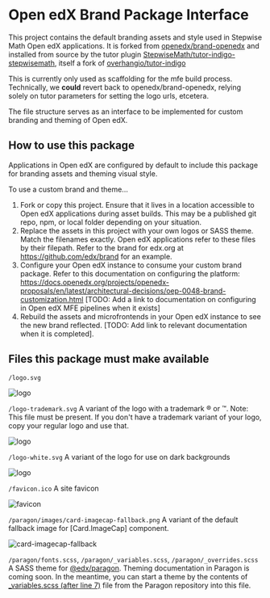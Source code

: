 # Open edX Brand Package Interface

This project contains the default branding assets and style used in Stepwise Math Open edX
applications. It is forked from [openedx/brand-openedx](https://github.com/openedx/brand-openedx)
and installed from source by the tutor plugin [StepwiseMath/tutor-indigo-stepwisemath](https://github.com/StepwiseMath/tutor-indigo-stepwisemath),
itself a fork of [overhangio/tutor-indigo](https://github.com/overhangio/tutor-indigo)

This is currently only used as scaffolding for the mfe build process. Technically,
we **could** revert back to openedx/brand-openedx, relying solely on tutor parameters
for setting the logo urls, etcetera.

The file structure serves as an interface to be implemented for custom
branding and theming of Open edX.

## How to use this package

Applications in Open edX are configured by default to include this
package for branding assets and theming visual style.

To use a custom brand and theme\...

1.  Fork or copy this project. Ensure that it lives in a location
    accessible to Open edX applications during asset builds. This may be
    a published git repo, npm, or local folder depending on your
    situation.
2.  Replace the assets in this project with your own logos or SASS
    theme. Match the filenames exactly. Open edX applications refer to
    these files by their filepath. Refer to the brand for edx.org at
    <https://github.com/edx/brand> for an example.
3.  Configure your Open edX instance to consume your custom brand
    package. Refer to this documentation on configuring the platform:
    https://docs.openedx.org/projects/openedx-proposals/en/latest/architectural-decisions/oep-0048-brand-customization.html
    \[TODO: Add a link to documentation on configuring in Open edX MFE
    pipelines when it exists\]
4.  Rebuild the assets and microfrontends in your Open edX instance to
    see the new brand reflected. \[TODO: Add link to relevant
    documentation when it is completed\].

## Files this package must make available

`/logo.svg`

![logo](/logo.svg)

`/logo-trademark.svg` A variant of the logo with a trademark ® or ™.
Note: This file must be present. If you don\'t have a trademark variant
of your logo, copy your regular logo and use that.

![logo](/logo-trademark.svg)

`/logo-white.svg` A variant of the logo for use on dark backgrounds

![logo](/logo-white.svg)

`/favicon.ico` A site favicon

![favicon](/favicon.ico)

`/paragon/images/card-imagecap-fallback.png` A variant of the default
fallback image for [Card.ImageCap] component.

![card-imagecap-fallback](/paragon/images/card-imagecap-fallback.png)

`/paragon/fonts.scss`, `/paragon/_variables.scss`,
`/paragon/_overrides.scss` A SASS theme for
[\@edx/paragon](https://github.com/openedx/paragon). Theming
documentation in Paragon is coming soon. In the meantime, you can start
a theme by the contents of [\_variables.scss (after line
7)](https://github.com/openedx/paragon/blob/master/scss/core/_variables.scss#L7-L1046)
file from the Paragon repository into this file.
